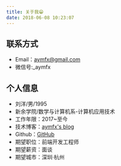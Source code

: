 ```yaml
---
title: 关于我😁
date: 2018-06-08 10:23:07
---
```


## 联系方式

- Email：aymfx@gmail.com
- 微信号:\_aymfx

## 个人信息

- 刘洋/男/1995
- 新余学院/数学与计算机系-计算机应用技术
- 工作年限：2017~至今
- 技术博客：[aymfx's blog](https://www.aymfx.cn)
- Github：[GitHub](https://github.com/aymfx)
- 期望职位：前端开发工程师
- 期望薪资：面谈
- 期望城市：深圳·杭州

